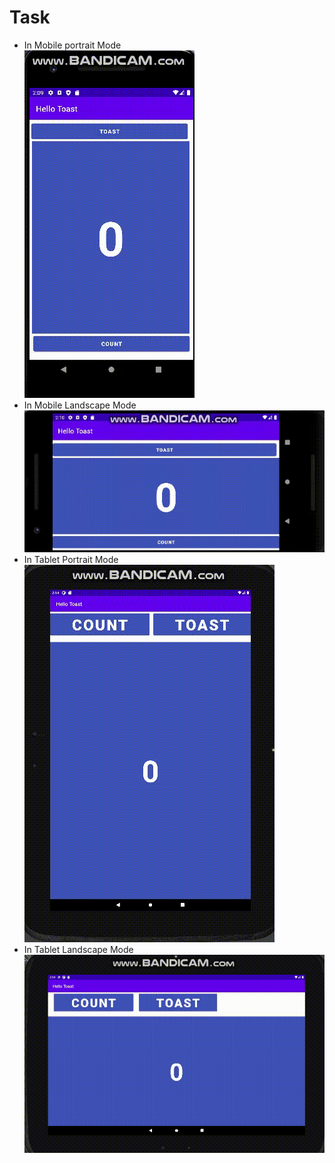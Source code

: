 # Task

<ul>
<li>In Mobile portrait Mode </li>
<img src="gif/mobile-portrait.gif" />

<li>In Mobile Landscape Mode </li>
<img src="gif/mobile-landscape.gif" />

<li>In Tablet Portrait Mode </li>
<img src="gif/tablet-portrait.gif" />

<li>In Tablet Landscape Mode </li>
<img src="gif/tablet-landscape.gif" />

</ul>